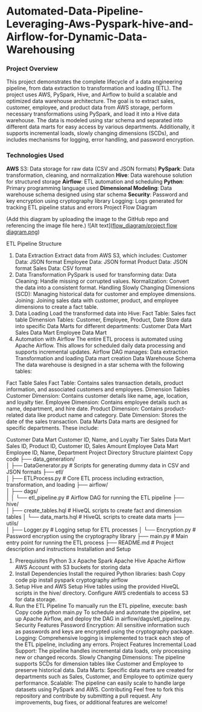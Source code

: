 # Automated-Data-Pipeline-Leveraging-Aws-Pyspark-hive-and-Airflow-for-Dynamic-Data-Warehousing

### Project Overview
   This project demonstrates the complete lifecycle of a data engineering pipeline, from data extraction to transformation and loading (ETL). The project uses AWS, PySpark, Hive, and Airflow to build a scalable and optimized data warehouse architecture.
    The goal is to extract sales, customer, employee, and product data from AWS storage, perform necessary transformations using PySpark, and load it into a Hive data warehouse. The data is modeled using star schema and separated into different data marts for easy access by various departments. Additionally, it supports incremental loads, slowly changing dimensions (SCDs), and includes mechanisms for logging, error handling, and password encryption.

### Technologies Used
**AWS** S3: Data storage for raw data (CSV and JSON formats)
**PySpark**: Data transformation, cleaning, and normalization
**Hive**: Data warehouse solution for structured storage
**Airflow**: ETL automation and scheduling
**Python**: Primary programming language used
**Dimensional Modeling**: Data warehouse schema designed using star schema
**Security**: Password and key encryption using cryptography library
Logging: Logs generated for tracking ETL pipeline status and errors
Project Flow Diagram

(Add this diagram by uploading the image to the GitHub repo and referencing the image file here.)
![Alt text]([flow_diagram/project flow diagram.png](https://github.com/Abhinav9119/Automated-Data-Pipeline-Leveraging-Aws-Pyspark-hive-and-Airflow-for-Dynamic-Data-Warehousing/blob/main/flow_diagram/project%20flow%20diagram.png))


ETL Pipeline Structure
1. Data Extraction
Extract data from AWS S3, which includes:
Customer Data: JSON format
Employee Data: JSON format
Product Data: JSON format
Sales Data: CSV format
2. Data Transformation
PySpark is used for transforming data:
Data Cleaning: Handle missing or corrupted values.
Normalization: Convert the data into a consistent format.
Handling Slowly Changing Dimensions (SCD): Managing historical data for customer and employee dimensions.
Joining: Joining sales data with customer, product, and employee dimensions to create a fact table.
3. Data Loading
Load the transformed data into Hive:
Fact Table: Sales fact table
Dimension Tables: Customer, Employee, Product, Date
Store data into specific Data Marts for different departments:
Customer Data Mart
Sales Data Mart
Employee Data Mart
4. Automation with Airflow
The entire ETL process is automated using Apache Airflow. This allows for scheduled daily data processing and supports incremental updates.
Airflow DAG manages:
Data extraction
Transformation and loading
Data mart creation
Data Warehouse Schema
The data warehouse is designed in a star schema with the following tables:

Fact Table
Sales Fact Table: Contains sales transaction details, product information, and associated customers and employees.
Dimension Tables
Customer Dimension: Contains customer details like name, age, location, and loyalty tier.
Employee Dimension: Contains employee details such as name, department, and hire date.
Product Dimension: Contains product-related data like product name and category.
Date Dimension: Stores the date of the sales transaction.
Data Marts
Data marts are designed for specific departments. These include:

Customer Data Mart
Customer ID, Name, and Loyalty Tier
Sales Data Mart
Sales ID, Product ID, Customer ID, Sales Amount
Employee Data Mart
Employee ID, Name, Department
Project Directory Structure
plaintext
Copy code
├── data_generation/             
│   ├── DataGenerator.py          # Scripts for generating dummy data in CSV and JSON formats
├── etl/                         
│   ├── ETLProcess.py             # Core ETL process including extraction, transformation, and loading
├── airflow/                     
│   ├── dags/                    
│   │   └── etl_pipeline.py       # Airflow DAG for running the ETL pipeline
├── hive/                        
│   ├── create_tables.hql         # HiveQL scripts to create fact and dimension tables
│   └── data_marts.hql            # HiveQL scripts to create data marts
├── utils/                       
│   ├── Logger.py                 # Logging setup for ETL processes
│   └── Encryption.py             # Password encryption using the cryptography library
├── main.py                       # Main entry point for running the ETL process
├── README.md                     # Project description and instructions
Installation and Setup
1. Prerequisites
Python 3.x
Apache Spark
Apache Hive
Apache Airflow
AWS Account with S3 buckets for storing data
2. Install Dependencies
Install the required Python libraries:
bash
Copy code
pip install pyspark cryptography airflow
3. Setup Hive and AWS
Setup Hive tables using the provided HiveQL scripts in the hive/ directory.
Configure AWS credentials to access S3 for data storage.
4. Run the ETL Pipeline
To manually run the ETL pipeline, execute:
bash
Copy code
python main.py
To schedule and automate the pipeline, set up Apache Airflow, and deploy the DAG in airflow/dags/etl_pipeline.py.
Security Features
Password Encryption: All sensitive information such as passwords and keys are encrypted using the cryptography package.
Logging: Comprehensive logging is implemented to track each step of the ETL pipeline, including any errors.
Project Features
Incremental Load Support: The pipeline handles incremental data loads, only processing new or changed records.
Slowly Changing Dimensions: The pipeline supports SCDs for dimension tables like Customer and Employee to preserve historical data.
Data Marts: Specific data marts are created for departments such as Sales, Customer, and Employee to optimize query performance.
Scalable: The pipeline can easily scale to handle large datasets using PySpark and AWS.
Contributing
Feel free to fork this repository and contribute by submitting a pull request. Any improvements, bug fixes, or additional features are welcome!
